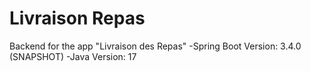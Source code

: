 # Livraison Repas
Backend for the app "Livraison des Repas"
-Spring Boot Version: 3.4.0 (SNAPSHOT)
-Java Version: 17
